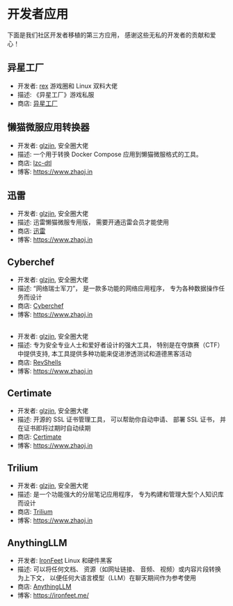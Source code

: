 # 开发者应用
下面是我们社区开发者移植的第三方应用， 感谢这些无私的开发者的贡献和爱心！

## 异星工厂
- 开发者: [rex](https://x.com/RetroCN_Shop) 游戏圈和 Linux 双料大佬
- 描述: 《异星工厂》游戏私服
- 商店: [异星工厂](https://lazycat.cloud/appstore/%2Fshop%2Fdetail%2Fcloud.lazycat.games.factorio)

## 懒猫微服应用转换器
- 开发者: [glzjin](https://x.com/glzjin), 安全圈大佬
- 描述: 一个用于转换 Docker Compose 应用到懒猫微服格式的工具。
- 商店: [lzc-dtl](https://github.com/glzjin/lzc-dtl)
- 博客: https://www.zhaoj.in

## 迅雷
- 开发者: [glzjin](https://x.com/glzjin), 安全圈大佬
- 描述: 迅雷懒猫微服专用版， 需要开通迅雷会员才能使用
- 商店: [迅雷](https://lazycat.cloud/appstore/%2Fshop%2Fdetail%2Fin.zhaoj.xunlei)
- 博客: https://www.zhaoj.in

## Cyberchef
- 开发者: [glzjin](https://x.com/glzjin), 安全圈大佬
- 描述: “网络瑞士军刀”， 是一款多功能的网络应用程序， 专为各种数据操作任务而设计
- 商店: [Cyberchef](https://lazycat.cloud/appstore/%2Fshop%2Fdetail%2Fin.zhaoj.cyberchef)
- 博客: https://www.zhaoj.in

##
- 开发者: [glzjin](https://x.com/glzjin), 安全圈大佬
- 描述: 专为安全专业人士和爱好者设计的强大工具， 特别是在夺旗赛（CTF）中提供支持, 本工具提供多种功能来促进渗透测试和道德黑客活动
- 商店: [RevShells](https://lazycat.cloud/appstore/%2Fshop%2Fdetail%2Fin.zhaoj.revshells)
- 博客: https://www.zhaoj.in

## Certimate
- 开发者: [glzjin](https://x.com/glzjin), 安全圈大佬
- 描述: 开源的 SSL 证书管理工具， 可以帮助你自动申请、 部署 SSL 证书， 并在证书即将过期时自动续期
- 商店: [Certimate](https://lazycat.cloud/appstore/%2Fshop%2Fdetail%2Fin.zhaoj.certimate)
- 博客: https://www.zhaoj.in

## Trilium
- 开发者: [glzjin](https://x.com/glzjin), 安全圈大佬
- 描述: 是一个功能强大的分层笔记应用程序， 专为构建和管理大型个人知识库而设计
- 商店: [Trilium](https://lazycat.cloud/appstore/%2Fshop%2Fdetail%2Fin.zhaoj.trilium)
- 博客: https://www.zhaoj.in

## AnythingLLM
- 开发者: [IronFeet](https://x.com/ironfeet) Linux 和硬件黑客
- 描述: 可以将任何文档、 资源（如网址链接、 音频、 视频）或内容片段转换为上下文， 以便任何大语言模型（LLM）在聊天期间作为参考使用
- 商店: [AnythingLLM](https://lazycat.cloud/appstore/%2Fshop%2Fdetail%2Fme.ironfeet.app.anythingllm)
- 博客: https://ironfeet.me/
